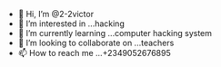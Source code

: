 - 👋 Hi, I’m @2-2victor
- 👀 I’m interested in ...hacking 
- 🌱 I’m currently learning ...computer hacking system 
- 💞️ I’m looking to collaborate on ...teachers 
- 📫 How to reach me ...+2349052676895

<!---
2-2victor/2-2victor is a ✨ special ✨ repository because its `README.md` (this file) appears on your GitHub profile.
You can click the Preview link to take a look at your changes.
--->

